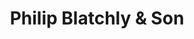 ---
title: "Philip Blatchly & Son"
url: /caldicot/philip-blatchly-and-son/
shop: funeral directors
---
